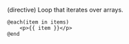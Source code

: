 (directive)
Loop that iterates over arrays.

```textwire
@each(item in items)
    <p>{{ item }}</p>
@end
```
